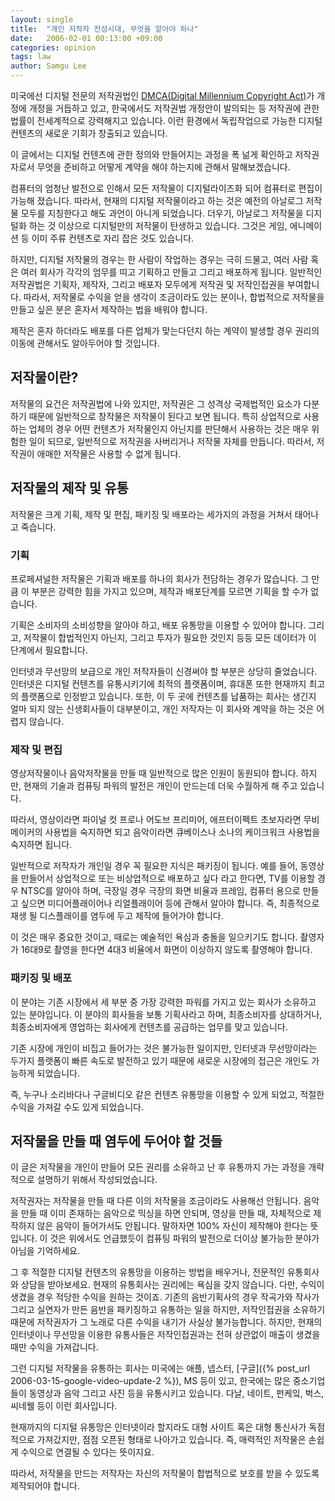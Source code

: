 ```yaml
---
layout: single
title:  "개인 저작자 전성시대, 무엇을 알아야 하나"
date:   2006-02-01 00:13:00 +09:00
categories: opinion
tags: law
author: Samgu Lee
---
```

미국에선 디지털 전문의 저작권법인 [DMCA(Digital Millennium Copyright Act)](http://en.wikipedia.org/wiki/DMCA)가 개정에 개정을 거듭하고 있고, 한국에서도 저작권법 개정안이 발의되는 등 저작권에 관한 법률이 전세계적으로 강력해지고 있습니다. 이런 환경에서 독립작업으로 가능한 디지털 컨텐츠의 새로운 기회가 창출되고 있습니다.

이 글에서는 디지털 컨텐츠에 관한 정의와 만들어지는 과정을 폭 넒게 확인하고 저작권자로서 무엇을 준비하고 어떻게 계약을 해야 하는지에 관해서 말해보겠습니다.

컴퓨터의 엄청난 발전으로 인해서 모든 저작물이 디지털라이즈화 되어 컴퓨터로 편집이 가능해 졌습니다. 따라서, 현재의 디지털 저작물이라고 하는 것은 예전의 아날로그 저작물 모두를 지칭한다고 해도 과언이 아니게 되었습니다. 더우기, 아날로그 저작물을 디지털화 하는 것 이상으로 디지털만의 저작물이 탄생하고 있습니다. 그것은 게임, 에니메이션 등 이미 주류 컨텐츠로 자리 잡은 것도 있습니다.

하지만, 디지털 저작물의 경우는 한 사람이 작업하는 경우는 극히 드물고, 여러 사람 혹은 여러 회사가 각각의 엄무를 띠고 기획하고 만들고 그리고 배포하게 됩니다. 일반적인 저작권법은 기획자, 제작자, 그리고 배포자 모두에게 저작권 및 저작인접권을 부여합니다. 따라서, 저작물로 수익을 얻을 생각이 조금이라도 있는 분이나, 합법적으로 저작물을 만들고 싶은 분은 혼자서 제작하는 법을 배워야 합니다.

제작은 혼자 하더라도 배포를 다른 업체가 맞는다던지 하는 계약이 발생할 경우 권리의 이동에 관해서도 알아두어야 할 것입니다.

## 저작물이란?

저작물의 요건은 저작권법에 나와 있지만, 저작권은 그 성격상 국제법적인 요소가 다분하기 때문에 일반적으로 창작물은 저작물이 된다고 보면 됩니다. 특히 상업적으로 사용하는 업체의 경우 어떤 컨텐츠가 저작물인지 아닌지를 판단해서 사용하는 것은 매우 위험한 일이 되므로, 일반적으로 저작권을 사버리거나 저작물 자체를 만듭니다. 따라서, 저작권이 애매한 저작물은 사용할 수 없게 됩니다.

## 저작물의 제작 및 유통

저작물은 크게 기획, 제작 및 편집, 패키징 및 배포라는 세가지의 과정을 거쳐서 태어나고 죽습니다.

### 기획

프로페셔널한 저작물은 기획과 배포를 하나의 회사가 전담하는 경우가 많습니다. 그 만큼 이 부분은 강력한 힘을 가지고 있으며, 제작과 배포단계를 모르면 기획을 할 수가 없습니다.

기획은 소비자의 소비성향을 알아야 하고, 배포 유통망을 이용할 수 있어야 합니다. 그리고, 저작물이 합법적인지 아닌지, 그리고 투자가 필요한 것인지 등등 모든 데이터가 이 단계에서 필요합니다.

인터넷과 무선망의 보급으로 개인 저작자들이 신경써야 할 부분은 상당히 줄었습니다. 인터넷은 디지털 컨텐츠를 유통시키기에 최적의 플랫폼이며, 휴대폰 또한 현재까지 최고의 플랫폼으로 인정받고 있습니다. 또한, 이 두 곳에 컨텐츠를 납품하는 회사는 생긴지 얼마 되지 않는 신생회사들이 대부분이고, 개인 저작자는 이 회사와 계약을 하는 것은 어렵지 않습니다.

### 제작 및 편집

영상저작물이나 음악저작물을 만들 때 일반적으로 많은 인원이 동원되야 합니다. 하지만, 현재의 기술과 컴퓨팅 파워의 발전은 개인이 만드는데 더욱 수월하게 해 주고 있습니다.

따라서, 영상이라면 파이널 컷 프로나 어도브 프리미어, 애프터이펙트 초보자라면 무비메이커의 사용법을 숙지하면 되고 음악이라면 큐베이스나 소나의 케이크워크 사용법을 숙지하면 됩니다.

일반적으로 저작자가 개인일 경우 꼭 필요한 지식은 패키징이 됩니다. 예를 들어, 동영상을 만들어서 상업적으로 또는 비상업적으로 배포하고 싶다 라고 한다면, TV를 이용할 경우 NTSC를 알아야 하며, 극장일 경우 극장의 화면 비율과 프레임, 컴퓨터 용으로 만들고 싶으면 미디어플래이어나 리얼플래이어 등에 관해서 알아야 합니다. 즉, 최종적으로 재생 될 디스플래이를 염두에 두고 제작에 들어가야 합니다.

이 것은 매우 중요한 것이고, 때로는 예술적인 욕심과 충돌을 일으키기도 합니다. 촬영자가 16대9로 촬영을 한다면 4대3 비율에서 화면이 이상하지 않도록 촬영해야 합니다.

### 패키징 및 배포

이 분야는 기존 시장에서 세 부분 중 가장 강력한 파워를 가지고 있는 회사가 소유하고 있는 분야입니다. 이 분야의 회사들을 보통 기획사라고 하며, 최종소비자를 상대하거나, 최종소비자에게 영업하는 회사에게 컨텐츠를 공급하는 업무를 맞고 있습니다.

기존 시장에 개인이 비집고 들어가는 것은 불가능한 일이지만, 인터넷과 무선망이라는 두가지 플랫폼이 빠른 속도로 발전하고 있기 때문에 새로운 시장에의 접근은 개인도 가능하게 되었습니다.

즉, 누구나 소리바다나 구글비디오 같은 컨텐츠 유통망을 이용할 수 있게 되었고, 적절한 수익을 가져갈 수도 있게 되었습니다.

## 저작물을 만들 때 염두에 두어야 할 것들

이 글은 저작물을 개인이 만들어 모든 권리를 소유하고 난 후 유통까지 가는 과정을 개략적으로 설명하기 위해서 작성되었습니다.

저작권자는 저작물을 만들 때 다른 이의 저작물을 조금이라도 사용해선 안됩니다. 음악을 만들 때 이미 존재하는 음악으로 믹싱을 하면 안되며, 영상을 만들 때, 자체적으로 제작하지 않은 음악이 들어가서도 안됩니다. 말하자면 100% 자신이 제작해야 한다는 뜻입니다. 이 것은 위에서도 언급했듯이 컴퓨팅 파워의 발전으로 더이상 불가능한 분야가 아님을 기억하세요.

그 후 적절한 디지털 컨텐츠의 유통망을 이용하는 방법을 배우거나, 전문적인 유통회사와 상담을 받아보세요. 현재의 유통회사는 권리에는 욕심을 갖지 않습니다. 다만, 수익이 생겼을 경우 적당한 수익을 원하는 것이죠. 기존의 음반기획사의 경우 작곡가와 작사가 그리고 실연자가 만든 음반을 패키징하고 유통하는 일을 하지만, 저작인접권을 소유하기 때문에 저작권자가 그 노래로 다른 수익을 내기가 사실상 불가능합니다. 하지만, 현재의 인터넷이나 무선망을 이용한 유통사들은 저작인접권과는 전혀 상관없이 매출이 생겼을때만 수익을 가져갑니다.

그런 디지털 저작물을 유통하는 회사는 미국에는 애플, 넵스터, [구글]({% post_url 2006-03-15-google-video-update-2 %}), MS 등이 있고, 한국에는 많은 중소기업들이 동영상과 음악 그리고 사진 등을 유통시키고 있습니다. 다날, 네이트, 펀케잌, 벅스, 씨네웰 등이 이런 회사입니다.

현재까지의 디지털 유통망은 인터넷이라 할지라도 대형 사이트 혹은 대형 통신사가 독점적으로 가져갔지만, 점점 오픈된 형태로 나아가고 있습니다. 즉, 매력적인 저작물은 손쉽게 수익으로 연결될 수 있다는 뜻이지요.

따라서, 저작물을 만드는 저작자는 자신의 저작물이 합법적으로 보호를 받을 수 있도록 제작되어야 합니다.
